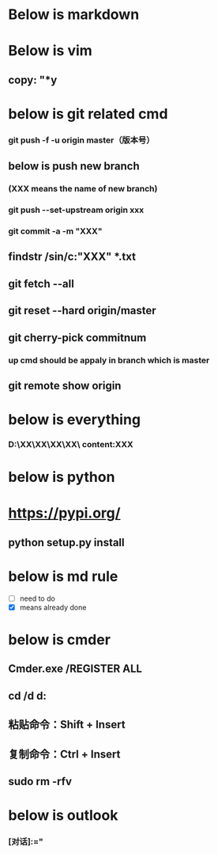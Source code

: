 # Below is markdown
## 
# Below is vim
## copy: "*y
# below is git related cmd
### git push -f -u origin master（版本号）
## below is push new branch
### (XXX means the name of new branch)
### git push --set-upstream origin xxx
### git commit -a -m "XXX"
## findstr /sin/c:"XXX" *.txt
## git fetch --all
## git reset --hard origin/master
## git cherry-pick commitnum
### up cmd should be appaly in branch which is master
## git remote show origin
# below is everything 
### D:\XX\XX\XX\XX\ content:XXX

# below is python
# https://pypi.org/
## python setup.py install
# below is md rule
- [ ] need to do
- [x] means already done
# below is cmder
## Cmder.exe /REGISTER ALL
##  cd /d d:
## 粘贴命令：Shift + Insert 
## 复制命令：Ctrl + Insert 
## sudo rm -rfv

# below is outlook
### [对话]:="
